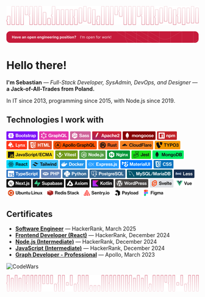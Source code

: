 ![Sebastian - Atypography](atypography-1.png)

![Open for work!](open-for-work.png)

# Hello there!

**I'm Sebastian** _— Full-Stack Developer, SysAdmin, DevOps, and Designer —_ **a Jack-of-All-Trades from Poland.**

In IT since 2013, programming since 2015, with Node.js since 2019.

## Technologies I work with

![Bootstrap](badges/bootstrap.png)
![GraphQL](badges/graphql.png)
![Sass](badges/sass.png)
![Apache2](badges/apache2.png)
![mongoose](badges/mongoose.png)
![npm](badges/npm.png)
![Lynx](badges/lynx.png)
![HTML](badges/html.png)
![Apollo GraphQL](badges/apollo.png)
![Rust](badges/rust.png)
![CloudFlare](badges/cloudflare.png)
![Typo3](badges/typo3.png)
![JavaScript](badges/javascript_ecma.png)
![Vitest](badges/vitest.png)
![Node.js](badges/nodejs.png)
![Nginx](badges/nginx.png)
![Jest](badges/jest.png)
![MongoDB](badges/mongodb.png)
![React](badges/react.png)
![TailwindCSS](badges/tailwind.png)
![Docker](badges/docker.png)
![Express.js](badges/expressjs.png)
![MaterialUI](badges/materialui.png)
![CSS](badges/css.png)
![TypeScript](badges/typescript.png)
![PHP](badges/php.png)
![Python](badges/python.png)
![PostgreSQL](badges/postgres.png)
![MySQL/MariaDB](badges/mysql-maria.png)
![Less](badges/less.png)
![Next.js](badges/next.png)
![Supabase](badges/supabase.png)
![Axiom](badges/axiom.png)
![Kotlin](badges/kotlin.png)
![WordPress](badges/wordpress.png)
![Svelte](badges/svelte.png)
![Vue](badges/vue.png)
![Ubuntu](badges/ubuntu.png)
![Redis Stack](badges/redis.png)
![Sentry](badges/sentry.png)
![Payload](badges/payload.png)
![Figma](badges/figma.png)

## Certificates
- [**Software Engineer**](https://www.hackerrank.com/certificates/ccf26368dc8e) — HackerRank, March 2025
- [**Frontend Developer (React)**](https://www.hackerrank.com/certificates/cc64bf036d27) — HackerRank, December 2024
- [**Node.js (Intermediate)**](https://www.hackerrank.com/certificates/929d0f789294) — HackerRank, December 2024
- [**JavaScript (Intermediate)**](https://www.hackerrank.com/certificates/ec0c9084d54c) — HackerRank, December 2024
- [**Graph Developer - Professional**](https://www.apollographql.com/tutorials/certifications/5597fc96-d7b7-4a10-bda9-84189dd071cf) — Apollo, March 2023

![CodeWars](https://www.codewars.com/users/wirkijowski/badges/small)


![Wirkijowski - Atypography](atypography-2.png)
